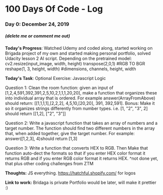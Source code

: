 # 100 Days Of Code - Log

### Day 0: December 24, 2019
##### (delete me or comment me out)
**Today's Progress**:
Watched Udemy and coded along, started working on Brigada project of my own and started making personal portfolio, solved Udacity lesson 2 AI script. 
Depending on the pretrained model:
cv2.resize(input_image, width, height)
transpose(2,0,1) #RGB TO BGR
reshape(1, 3, height, width) #dimensions, channels, height, width 

**Today's Task**: Optional Exercise: Javascript Logic

Question 1: Clean the room function: given an input of [1,2,4,591,392,391,2,5,10,2,1,1,1,20,20], make a function that organizes these into individual array that is ordered. For example answer(ArrayFromAbove) should return: [[1,1,1,1],[2,2,2], 4,5,10,[20,20], 391, 392,591]. Bonus: Make it so it organizes strings differently from number types. i.e. [1, "2", "3", 2] should return [[1,2], ["2", "3"]]

Question 2: Write a javascript function that takes an array of numbers and a target number. The function should find two different numbers in the array that, when added together, give the target number. For example: answer([1,2,3], 4)should return [1,3]

Question 3: Write a function that converts HEX to RGB. Then Make that function auto-dect the formats so that if you enter HEX color format it returns RGB and if you enter RGB color format it returns HEX.
^not done yet, that plus other coding challenges from ZTM

**Thoughts:** 
JS everything. 
https://hatchful.shopify.com/ for logos

**Link to work:**
Bridaga is private
Portfolio would be later, will make it prettier :)

